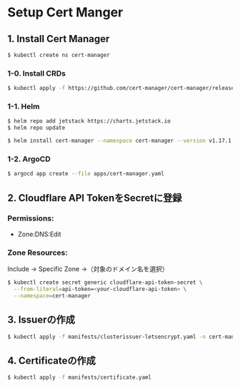# Setup Cert Manger

## 1. Install Cert Manager

```sh
$ kubectl create ns cert-manager
```

### 1-0. Install CRDs

```sh
$ kubectl apply -f https://github.com/cert-manager/cert-manager/releases/download/v1.17.1/cert-manager.crds.yaml -n cert-manager
```

### 1-1. Helm

```sh
$ helm repo add jetstack https://charts.jetstack.io
$ helm repo update
```

```sh
$ helm install cert-manager --namespace cert-manager --version v1.17.1 jetstack/cert-manager
```

### 1-2. ArgoCD

```sh
$ argocd app create --file apps/cert-manager.yaml
```

## 2. Cloudflare API TokenをSecretに登録

### Permissions:

- Zone:DNS:Edit

### Zone Resources:

Include → Specific Zone →（対象のドメイン名を選択）

```sh
$ kubectl create secret generic cloudflare-api-token-secret \
  --from-literal=api-token=<your-cloudflare-api-token> \
  --namespace=cert-manager
```

## 3. Issuerの作成

```sh
$ kubectl apply -f manifests/clusterissuer-letsencrypt.yaml -n cert-manager
```

## 4. Certificateの作成

```sh
$ kubectl apply -f manifests/certificate.yaml
```
